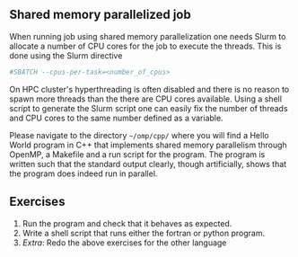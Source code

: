 Shared memory parallelized job
---

When running job using shared memory parallelization one needs Slurm to allocate a number of CPU cores for the job to execute the threads. This is done using the Slurm directive

```bash
#SBATCH --cpus-per-task=<number_of_cpus>
```

On HPC cluster's hyperthreading is often disabled and there is no reason to spawn more threads than the there are CPU cores available.
Using a shell script to generate the Slurm script one can easily fix the number of threads and CPU cores to the same number defined as a variable.

Please navigate to the directory `~/omp/cpp/` where you will find a Hello World program in C++ that implements shared memory parallelism through OpenMP, a Makefile and a run script for the program.
The program is written such that the standard output clearly, though artificially, shows that the program does indeed run in parallel.

Exercises
---
1. Run the program and check that it behaves as expected.
2. Write a shell script that runs either the fortran or python program.
3. *Extra*: Redo the above exercises for the other language